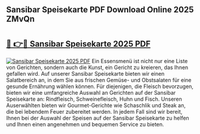 ## Sansibar Speisekarte PDF Download Online 2025 ZMvQn

# <h2><a href="http://gc8z95f.nevu.top/?p=Sansibar+Speisekarte">🔗 👉🔴 Sansibar Speisekarte 2025 PDF</a></h2>

[![Sansibar Speisekarte 2025 PDF](https://i.imgur.com/dBaPXMq.png)](http://gc8z95f.nevu.top/?p=Sansibar+Speisekarte)
Ein Essensmenü ist nicht nur eine Liste von Gerichten, sondern auch die Kunst, ein Gericht zu kreieren, das Ihnen gefallen wird. Auf unserer Sansibar Speisekarte bieten wir einen Salatbereich an, in dem Sie aus frischen Gemüse- und Obstsalaten für eine gesunde Ernährung wählen können. Für diejenigen, die Fleisch bevorzugen, bieten wir eine umfangreiche Auswahl an Gerichten auf der Sansibar Speisekarte an: Rindfleisch, Schweinefleisch, Huhn und Fisch. Unseren Auserwählten bieten wir Gourmet-Gerichte wie Schaschlik und Steak an, die bei lebendem Feuer zubereitet werden. In jedem Fall sind wir bereit, Ihnen bei der Auswahl der Speisen auf der Sansibar Speisekarte zu helfen und Ihnen einen angenehmen und bequemen Service zu bieten.
